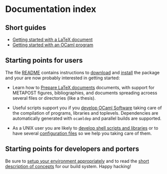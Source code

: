 # Documentation index


## Short guides

- [Getting started with a LaTeX document](GettingStartedLaTeX.md)
- [Getting started with an OCaml program](GettingStartedOCaml.md)


## Starting points for users

The file [README](../README.md) contains instructions to
[download](Download.md) and [install](../INSTALL.md) the package and your
are now probably interested in getting started:

 - Learn how to [Prepare LaTeX documents](LaTeXDocument.md) documents,
   with support for METAPOST figures, bibliographies, and documents
   spreading acroess several files or directories (like a thesis).

 - Useful scripts support you if you
   [develop OCaml Software](DevelopOCamlSoftware.md) taking care of the
   compilation of programs, libraries and toplevels.  Dependencies are
   automatically generated with `ocamldep` and parallel builds are
   supported.

 - As a UNIX user you are likely to
   [develop shell scripts and libraries](DevelopShellScripts.md) or to
   have several [configuration files](ManageDotFiles.md) so we help you
   taking care of them.


## Starting points for developers and porters

Be sure to [setup your environment appropriately](Developer.md) and to
read the [short description of concepts](BuildConcepts.md) for our build
system.  Happy hacking!
